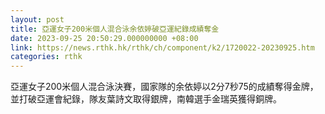 ```yaml
---
layout: post
title: 亞運女子200米個人混合泳余依婷破亞運紀錄成績奪金
date: 2023-09-25 20:50:29.000000000 +08:00
link: https://news.rthk.hk/rthk/ch/component/k2/1720022-20230925.htm
categories: rthk
---
```


亞運女子200米個人混合泳決賽，國家隊的余依婷以2分7秒75的成績奪得金牌，並打破亞運會紀錄，隊友葉詩文取得銀牌，南韓選手金瑞英獲得銅牌。
